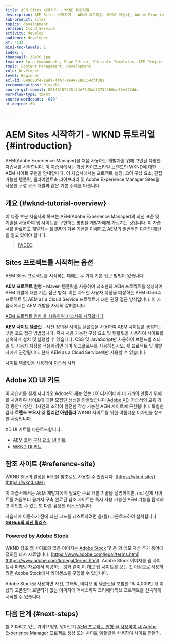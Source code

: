 ```yaml
---
title: AEM Sites 시작하기 - WKND 튜토리얼
description: AEM Sites 시작하기 - WKND 튜토리얼. WKND 자습서는 Adobe Experience Manager을 처음 사용하는 개발자를 위해 디자인된 여러 부분으로 된 자습서입니다. 이 자습서에서는 가상 라이프스타일 브랜드인 WKND에 대해 AEM 사이트를 구현하는 방법을 설명합니다. 이 자습서에서는 프로젝트 설정, maven 원형, 핵심 구성 요소, 편집 가능한 템플릿, 클라이언트 라이브러리 및 구성 요소 개발과 같은 기본 주제를 다룹니다.
sub-product: sites
topics: development
version: Cloud Service
activity: develop
audience: developer
KT: 4132
mini-toc-levels: 1
index: y
thumbnail: 30476.jpg
feature: Core Components, Page Editor, Editable Templates, AEM Project Archetype
topic: Content Management, Development
role: Developer
level: Beginner
exl-id: 09a600f4-1ada-4fb7-ae44-586364cff389
recommendations: disable
source-git-commit: 08146f57235f3de7fd5ab73754166cc85e1f7dda
workflow-type: tm+mt
source-wordcount: '619'
ht-degree: 6%

---
```


# AEM Sites 시작하기 - WKND 튜토리얼 {#introduction}

AEM(Adobe Experience Manager)을 처음 사용하는 개발자를 위해 고안된 다양한 자습서를 시작합니다. 이 자습서에서는 가상 라이프스타일 브랜드인 WKND에 대한 AEM 사이트 구현을 안내합니다. 이 자습서에서는 프로젝트 설정, 코어 구성 요소, 편집 가능한 템플릿, 클라이언트측 라이브러리 및 Adobe Experience Manager Sites을 사용한 구성 요소 개발과 같은 기본 주제를 다룹니다.

## 개요 {#wknd-tutorial-overview}

이 다중 부분 자습서의 목표는 AEM(Adobe Experience Manager)의 최신 표준 및 기술을 사용하여 웹 사이트를 구현하는 방법을 개발자에게 가르치는 것입니다. 이 자습서를 완료하고 개발자는 플랫폼의 기본 기반을 이해하고 AEM의 일반적인 디자인 패턴을 알고 있어야 합니다.

>[!VIDEO](https://video.tv.adobe.com/v/30476?quality=12&learn=on)

## Sites 프로젝트를 시작하는 옵션

AEM Sites 프로젝트를 시작하는 데에는 두 가지 기본 접근 방법이 있습니다.

**AEM 프로젝트 원형** - Maven 템플릿을 사용하여 최소한의 AEM 프로젝트를 생성하여 AEM 개발에 대한 기존 접근 방식. 이는 과도한 사용자 지정을 예상하는 AEM 6.5/6.4 프로젝트 및 AEM as a Cloud Service 프로젝트에 대한 권장 접근 방식입니다. 이 자습서에서는 AEM 개발을 자세히 살펴봅니다.

[AEM 프로젝트 원형 을 사용하여 자습서를 시작합니다](./project-archetype/overview.md)

**AEM 사이트 템플릿** - 사전 정의된 사이트 템플릿을 사용하여 AEM 사이트를 생성하는 낮은 코드 접근 방법입니다. 즉시 사용 가능한 구성 요소 및 템플릿을 사용하여 사이트를 신속하게 설치 및 실행할 수 있습니다. CSS 및 JavaScript만 사용하여 브랜드별 스타일 및 사용자 지정을 적용하려면 테마 워크플로우를 사용하십시오. 새 프로젝트 및 개발자에게 권장됩니다. 현재 AEM as a Cloud Service에만 사용할 수 있습니다.

[사이트 템플릿을 사용하여 자습서 시작](./site-template/create-site.md)

## Adobe XD UI 키트

이 자습서를 실제 시나리오 Adobe의 재능 있는 UX 디자이너에 더 가까이 만들기 위해 를 사용하여 사이트에 대한 모집단 생성을 만들었습니다 [Adobe XD](https://www.adobe.com/products/xd.html). 자습서의 교육 과정 동안 다양한 디자인의 조각이 완전한 작성 가능한 AEM 사이트에 구현됩니다. 특별한 감사 **로렌조 부오시** 및 **킬리안 아멘돌라** WKND 사이트를 위한 아름다운 디자인을 창조한 사람입니다.

XD UI 키트를 다운로드합니다.

* [AEM 코어 구성 요소 UI 키트](assets/overview/AEM-CoreComponents-UI-Kit.xd)
* [WKND UI 키트](https://github.com/adobe/aem-guides-wknd/releases/download/aem-guides-wknd-0.0.2/AEM_UI-kit-WKND.xd)

## 참조 사이트 {#reference-site}

WKND Site의 완성된 버전을 참조로도 사용할 수 있습니다. [https://wknd.site/](https://wknd.site/)

이 자습서에서는 AEM 개발자에게 필요한 주요 개발 기술을 설명하지만, *not* 전체 사이트를 처음부터 끝까지 구축 완료된 참조 사이트는 즉시 사용 가능한 AEM 기능을 탐색하고 확인할 수 있는 또 다른 유용한 리소스입니다.

자습서에 이동하기 전에 최신 코드를 테스트하려면 을(를) 다운로드하여 설치합니다 **[GitHub의 최신 릴리스](https://github.com/adobe/aem-guides-wknd/releases/latest)**.

### Powered by Adobe Stock

WKND 참조 웹 사이트의 많은 이미지는 [Adobe Stock](https://stock.adobe.com/) 및 은 의 데모 자산 추가 용어에 정의된 타사 자료입니다. [https://www.adobe.com/legal/terms.html](https://www.adobe.com/kr/legal/terms.html). Adobe Stock 이미지를 웹 사이트나 마케팅 자료에서 제공하는 것과 같이 이 데모 웹 사이트를 보는 것 이상으로 사용하려면 Adobe Stock에서 라이센스를 구입할 수 있습니다.

Adobe Stock을 사용하면 사진, 그래픽, 비디오 및 템플릿을 포함한 1억 4,000만 개 이상의 고품질의 로열티가 없는 이미지에 액세스하여 크리에이티브 프로젝트를 신속하게 시작할 수 있습니다.

## 다음 단계 {#next-steps}

뭘 기다리고 있는 거야?! 방법 알아보기 [AEM 프로젝트 원형 을 사용하여 새 Adobe Experience Manager 프로젝트 생성](./project-archetype/overview.md) 또는 [사이트 템플릿을 사용하여 사이트 만들기](./site-template/create-site.md).
